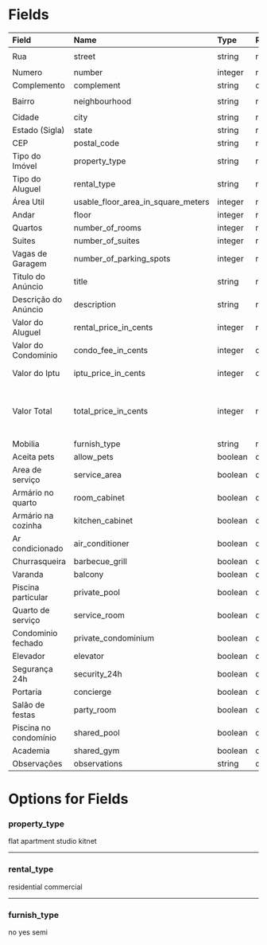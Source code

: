 # Fields

| Field                 | Name                               | Type    | Rules    | Example                                                        |
| :-------------------- | :--------------------------------- | :------ | :------- | :------------------------------------------------------------- |
| Rua                   | street                             | string  | required | `"Avenida Paulista"`                                           |
| Numero                | number                             | integer | required | `123`                                                          |
| Complemento           | complement                         | string  | optional |                                                                |
| Bairro                | neighbourhood                      | string  | required | `"Jardim Paulista"`                                            |
| Cidade                | city                               | string  | required | `"São Paulo"`                                                  |
| Estado (Sigla)        | state                              | string  | required | `"SP"`                                                         |
| CEP                   | postal_code                        | string  | required | `"12345-000"`                                                  |
| Tipo do Imóvel        | property_type                      | string  | required | `"flat"`                                                       |
| Tipo do Aluguel       | rental_type                        | string  | required | `"residential"`                                                |
| Área Util             | usable_floor_area_in_square_meters | integer | required | `85`                                                           |
| Andar                 | floor                              | integer | required | `3`                                                            |
| Quartos               | number_of_rooms                    | integer | required | `2`                                                            |
| Suites                | number_of_suites                   | integer | required |                                                                |
| Vagas de Garagem      | number_of_parking_spots            | integer | required |                                                                |
| Titulo do Anúncio     | title                              | string  | required |                                                                |
| Descrição do Anúncio  | description                        | string  | required |                                                                |
| Valor do Aluguel      | rental_price_in_cents              | integer | required | `210000` -> R$ 2.100,00                                        |
| Valor do Condominio   | condo_fee_in_cents                 | integer | optional | `50000` -> R$ 500,00                                           |
| Valor do Iptu         | iptu_price_in_cents                | integer | optional | `25000` -> R$ 250,00                                           |
| Valor Total           | total_price_in_cents               | integer | required | `285000`-> R$ 2.850,00 (rental_price + iptu_price + condo_fee) |
| Mobilia               | furnish_type                       | string  | required | `"no"`                                                         |
| Aceita pets           | allow_pets                         | boolean | optional | `true`                                                         |
| Area de serviço       | service_area                       | boolean | optional | `false`                                                        |
| Armário no quarto     | room_cabinet                       | boolean | optional | `false`                                                        |
| Armário na cozinha    | kitchen_cabinet                    | boolean | optional | `false`                                                        |
| Ar condicionado       | air_conditioner                    | boolean | optional | `false`                                                        |
| Churrasqueira         | barbecue_grill                     | boolean | optional | `false`                                                        |
| Varanda               | balcony                            | boolean | optional | `false`                                                        |
| Piscina particular    | private_pool                       | boolean | optional | `false`                                                        |
| Quarto de serviço     | service_room                       | boolean | optional | `false`                                                        |
| Condominio fechado    | private_condominium                | boolean | optional | `false`                                                        |
| Elevador              | elevator                           | boolean | optional | `false`                                                        |
| Segurança 24h         | security_24h                       | boolean | optional | `false`                                                        |
| Portaria              | concierge                          | boolean | optional | `false`                                                        |
| Salão de festas       | party_room                         | boolean | optional | `false`                                                        |
| Piscina no condomínio | shared_pool                        | boolean | optional | `false`                                                        |
| Academia              | shared_gym                         | boolean | optional | `false`                                                        |
| Observações           | observations                       | string  | optional |                                                                |

# Options for Fields

### property_type
flat apartment studio kitnet

---
### rental_type
residential commercial

---
### furnish_type
no yes semi
